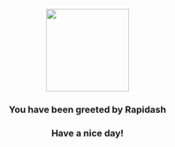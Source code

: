<p align="center">
    <img src="https://raw.githubusercontent.com/PokeAPI/sprites/master/sprites/pokemon/78.png" width="150" height="150">
</p>
<h3 align="center">You have been greeted by  <b>Rapidash</b></h3>
<h3 align="center">Have a nice day!</h3>
